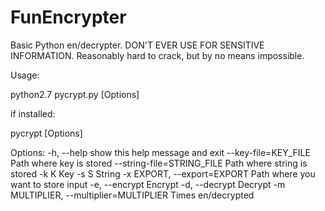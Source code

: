 # FunEncrypter
Basic Python en/decrypter. DON'T EVER USE FOR SENSITIVE INFORMATION.
Reasonably hard to crack, but by no means impossible.

Usage:
 
python2.7 pycrypt.py [Options]

if installed:

pycrypt [Options]

Options:
  -h, --help            show this help message and exit
  --key-file=KEY_FILE   Path where key is stored
  --string-file=STRING_FILE
                        Path where string is stored
  -k K                  Key
  -s S                  String
  -x EXPORT, --export=EXPORT
                        Path where you want to store input
  -e, --encrypt         Encrypt
  -d, --decrypt         Decrypt
  -m MULTIPLIER, --multiplier=MULTIPLIER
                        Times en/decrypted

